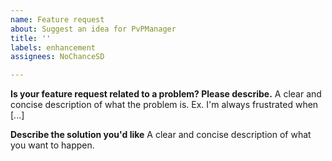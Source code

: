 ```yaml
---
name: Feature request
about: Suggest an idea for PvPManager
title: ''
labels: enhancement
assignees: NoChanceSD

---
```


**Is your feature request related to a problem? Please describe.**
A clear and concise description of what the problem is. Ex. I'm always frustrated when [...]

**Describe the solution you'd like**
A clear and concise description of what you want to happen.
